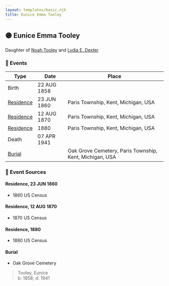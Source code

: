 ```yaml
---
layout: templates/basic.njk
title: Eunice Emma Tooley
---
```

## 🟣 Eunice Emma Tooley

Daughter of [Noah Tooley](/people/8/84640933) and [Lydia E. Dexter](/people/6/67357568)

### 📆 Events

Type | Date | Place
------ | ------ | ------
Birth | 22 AUG 1858 |
[Residence](#event-e8f95600-5457-4a8a-adcd-6e519831772f) | 23 JUN 1860 | Paris Township, Kent, Michigan, USA
[Residence](#event-48277c9d-2dd0-4761-a50d-de4d78c27d45) | 12 AUG 1870 | Paris Township, Kent, Michigan, USA
[Residence](#event-9737e091-f973-424e-a14f-8fb02dba8c24) | 1880 | Paris Township, Kent, Michigan, USA
Death | 07 APR 1941 |
[Burial](#event-86b17888-eeb8-40ef-94b3-3bb44f3b4ebb) |  | Oak Grove Cemetery, Paris Township, Kent, Michigan, USA

### 📰 Event Sources

#### <a id="event-e8f95600-5457-4a8a-adcd-6e519831772f"></a> Residence, 23 JUN 1860
* 1860 US Census

#### <a id="event-48277c9d-2dd0-4761-a50d-de4d78c27d45"></a> Residence, 12 AUG 1870
* 1870 US Census

#### <a id="event-9737e091-f973-424e-a14f-8fb02dba8c24"></a> Residence, 1880
* 1880 US Census

#### <a id="event-86b17888-eeb8-40ef-94b3-3bb44f3b4ebb"></a> Burial
* Oak Grove Cemetery
>   
  > Tooley, Eunice  
  > b: 1858; d: 1941
